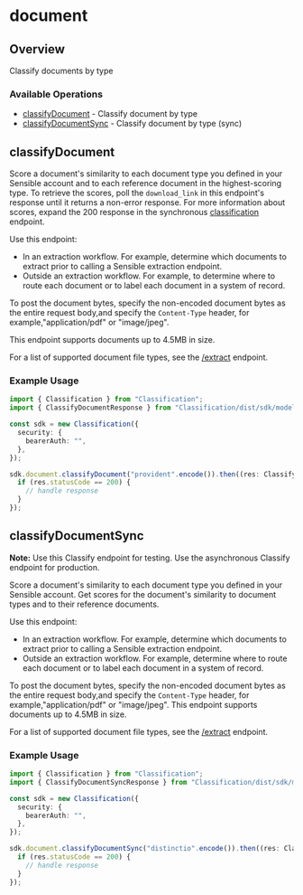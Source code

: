 # document

## Overview

Classify documents by type

### Available Operations

* [classifyDocument](#classifydocument) - Classify document by type
* [classifyDocumentSync](#classifydocumentsync) - Classify document by type (sync)

## classifyDocument

Score a document's similarity to each document type you defined in your Sensible account and to each reference document in the highest-scoring type.
To retrieve the scores, poll the `download_link` in this endpoint's response until it returns a non-error response.
For more information about scores, expand the 200 response in the synchronous [classification](ref:classify-document-sync) endpoint.

Use this endpoint:

 - In an extraction workflow. For example, determine which documents to extract prior to calling a Sensible extraction endpoint.
 - Outside an extraction workflow. For example, to determine where to route each document or to label each document in a system of record.

To post the document bytes, specify the non-encoded document bytes as the entire request body,and specify the `Content-Type` header, for example,"application/pdf" or "image/jpeg".

This endpoint supports documents up to 4.5MB in size.

For a list of supported document file types, see the [/extract](ref:extract-data-from-a-document) endpoint.


### Example Usage

```typescript
import { Classification } from "Classification";
import { ClassifyDocumentResponse } from "Classification/dist/sdk/models/operations";

const sdk = new Classification({
  security: {
    bearerAuth: "",
  },
});

sdk.document.classifyDocument("provident".encode()).then((res: ClassifyDocumentResponse) => {
  if (res.statusCode == 200) {
    // handle response
  }
});
```

## classifyDocumentSync


**Note:** Use this Classify endpoint for testing. Use the asynchronous Classify endpoint for production.

Score a document's similarity to each document type you defined in your Sensible account. Get scores for the document's similarity to document types and to their reference documents.

Use this endpoint:

 - In an extraction workflow. For example, determine which documents to extract prior to calling a Sensible extraction endpoint.
 - Outside an extraction workflow. For example, determine where to route each document or to label each document in a system of record.

To post the document bytes, specify the non-encoded document bytes as the entire request body,and specify the `Content-Type` header, for example,"application/pdf" or "image/jpeg".
This endpoint supports documents up to 4.5MB in size.

For a list of supported document file types, see the [/extract](ref:extract-data-from-a-document) endpoint.


### Example Usage

```typescript
import { Classification } from "Classification";
import { ClassifyDocumentSyncResponse } from "Classification/dist/sdk/models/operations";

const sdk = new Classification({
  security: {
    bearerAuth: "",
  },
});

sdk.document.classifyDocumentSync("distinctio".encode()).then((res: ClassifyDocumentSyncResponse) => {
  if (res.statusCode == 200) {
    // handle response
  }
});
```
